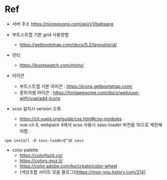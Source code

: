 # Ref
- 서버 주소
https://nicespoons.com/api/v1/babsang

- 부트스트랩 기본 grid 사용방법
    - https://getbootstrap.com/docs/5.2/layout/grid/

- 민티
    - https://bootswatch.com/minty/
    
- 아이콘
    - 부트스트랩 기본 아이콘 : https://icons.getbootstrap.com/
    - 폰트어썸 아이콘 : https://fontawesome.com/docs/web/use-with/vue/add-icons
- scss 설치시 version 오류.
    - https://cli.vuejs.org/guide/css.html#css-modules
    - vue-cli 4, webpack 4에서 scss 사용시 sass-loader 버전을 10으로 제한해야함.
```
npm install -D sass-loader@^10 sass
```

- color palette
    - https://colorhunt.co/
    - https://colors.muz.li/
    - https://color.adobe.com/ko/create/color-wheel
    - (색상조합 사이트 모음 블로그)[https://moo-you.tistory.com/214]